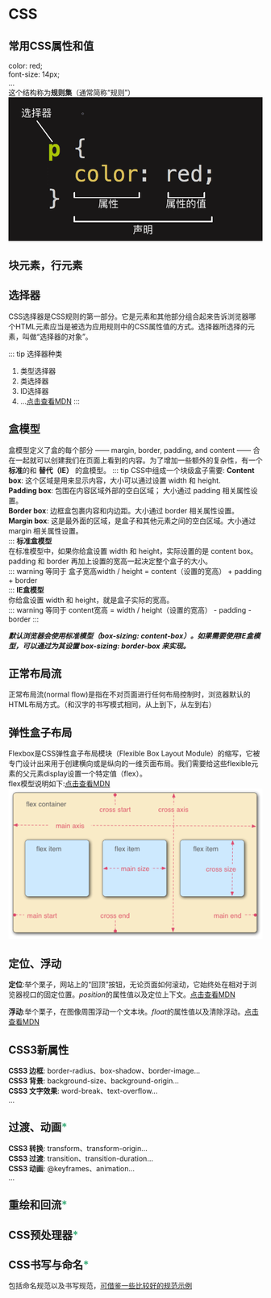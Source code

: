 <!--
 * @Author: your name
 * @Date: 2021-07-14 09:48:26
 * @LastEditTime: 2022-08-26 10:05:30
 * @LastEditors: Please set LastEditors
 * @Description: In User Settings Edit
 * @FilePath: /my-training-doc/docs/html-css/css.md
-->
# CSS

## 常用CSS属性和值
color: red;  
font-size: 14px;  
...  
这个结构称为**规则集**（通常简称“规则”）  
![css规则集](./assets/css-declaration.png)
## 块元素，行元素
## 选择器
CSS选择器是CSS规则的第一部分。它是元素和其他部分组合起来告诉浏览器哪个HTML元素应当是被选为应用规则中的CSS属性值的方式。选择器所选择的元素，叫做“选择器的对象”。

::: tip 选择器种类
1. 类型选择器  
2. 类选择器  
3. ID选择器  
4. ...[点击查看MDN](https://developer.mozilla.org/zh-CN/docs/Learn/CSS/Building_blocks/Selectors)
:::

## 盒模型
盒模型定义了盒的每个部分 —— margin, border, padding, and content —— 合在一起就可以创建我们在页面上看到的内容。为了增加一些额外的复杂性，有一个**标准**的和 **替代（IE）** 的盒模型。
::: tip CSS中组成一个块级盒子需要:
**Content box**: 这个区域是用来显示内容，大小可以通过设置 width 和 height.  
**Padding box**: 包围在内容区域外部的空白区域； 大小通过 padding 相关属性设置。  
**Border box**: 边框盒包裹内容和内边距。大小通过 border 相关属性设置。  
**Margin box**: 这是最外面的区域，是盒子和其他元素之间的空白区域。大小通过 margin 相关属性设置。  
:::
**标准盒模型**  
在标准模型中，如果你给盒设置 width 和 height，实际设置的是 content box。 padding 和 border 再加上设置的宽高一起决定整个盒子的大小。  
::: warning 等同于
盒子宽高width / height = content（设置的宽高） + padding + border  
:::
**IE盒模型**  
你给盒设置 width 和 height，就是盒子实际的宽高。  
::: warning 等同于
content宽高 = width / height（设置的宽高） - padding - border
:::

***默认浏览器会使用标准模型（box-sizing: content-box）。如果需要使用IE盒模型，可以通过为其设置 box-sizing: border-box 来实现。***
## 正常布局流
正常布局流(normal flow)是指在不对页面进行任何布局控制时，浏览器默认的HTML布局方式。（和汉字的书写模式相同，从上到下，从左到右）
## 弹性盒子布局
Flexbox是CSS弹性盒子布局模块（Flexible Box Layout Module）的缩写，它被专门设计出来用于创建横向或是纵向的一维页面布局。我们需要给这些flexible元素的父元素display设置一个特定值（flex）。  
flex模型说明如下:[点击查看MDN](https://developer.mozilla.org/zh-CN/docs/Learn/CSS/CSS_layout/Flexbox)  
![flex](./assets/flex.png) 
## 定位、浮动
**定位**:举个栗子，网站上的“回顶”按钮，无论页面如何滚动，它始终处在相对于浏览器视口的固定位置。*position*的属性值以及定位上下文。[点击查看MDN](https://developer.mozilla.org/zh-CN/docs/Learn/CSS/CSS_layout/Positioning) 

**浮动**:举个栗子，在图像周围浮动一个文本块。*float*的属性值以及清除浮动。[点击查看MDN](https://developer.mozilla.org/zh-CN/docs/Learn/CSS/CSS_layout/Floats)
## CSS3新属性
**CSS3 边框**: border-radius、box-shadow、border-image...  
**CSS3 背景**: background-size、background-origin...  
**CSS3 文字效果**: word-break、text-overflow...  
...
## 过渡、动画<font color=#3eaf7c>*</font>
**CSS3 转换**: transform、transform-origin...  
**CSS3 过渡**: transition、transition-duration...  
**CSS3 动画**: @keyframes、animation...  
...
## 重绘和回流<font color=#3eaf7c>*</font>
## CSS预处理器<font color=#3eaf7c>*</font>
## CSS书写与命名<font color=#3eaf7c>*</font>
包括命名规范以及书写规范，[可借鉴一些比较好的规范示例](https://www.bookstack.cn/read/html-css-guide/css)

